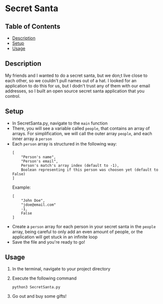 # Secret Santa

## Table of Contents
- [Description](#description)
- [Setup](#setup)
- [Usage](#usage)

## Description

My friends and I wanted to do a secret santa, but we don;t live close to each other, so we couldn't pull names out of a hat. I looked for an application to do this for us, but I dodn't trust any of them with our email addresses, so I built an open source secret santa application that you control.

## Setup
- In SecretSanta.py, navigate to the `main` function
- There, you will see a variable called `people`, that contains an array of arrays. For simplification, we will call the outer array `people`, and each inner array a `person`
- Each `person` array is structured in the following way:
    ```
    [
        "Person's name", 
        "Person's email", 
        Person's match's array index (default to -1), 
        Boolean representing if this person was choosen yet (default to False)
    ]
    ```
    Example:
    ```
    [
        "John Doe",
        "jdoe@email.com"
        -1,
        False
    ]
    ```
- Create a `person` array for each person in your secret santa in the `people` array, being careful to only add an even amount of people, or the application will get stuck in an infinite loop
- Save the file and you're ready to go!

## Usage
1. In the terminal, navigate to your project directory
2. Execute the following command
    
    ```
    python3 SecretSanta.py
    ```
3. Go out and buy some gifts!